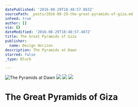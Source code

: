 ```yaml
---
datePublished: '2016-08-29T18:48:57.863Z'
sourcePath: _posts/2016-08-29-the-great-pyramids-of-giza.md
inFeed: true
author: []
via: {}
dateModified: '2016-08-29T18:48:57.487Z'
title: The Great Pyramids of Giza
publisher:
  name: Dezign Horizon
description: The Pyramids at Dawn
starred: false
_type: Blurb

---
```

![The Pyramids at Dawn](https://the-grid-user-content.s3-us-west-2.amazonaws.com/ff53fa40-f5fe-45dd-be36-ee14fc94e40f.jpg)
![](https://the-grid-user-content.s3-us-west-2.amazonaws.com/1151ee02-111d-4d94-b5ce-6de9e87960ba.jpg)
![](https://the-grid-user-content.s3-us-west-2.amazonaws.com/62a4e653-3d2d-48ec-8784-b6bcb426a9b8.jpg)
![](https://the-grid-user-content.s3-us-west-2.amazonaws.com/3a552bd6-5c5c-4a21-ac70-aca5d8106461.jpg)

# The Great Pyramids of Giza